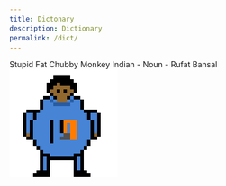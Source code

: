 ```yaml
---
title: Dictonary
description: Dictionary
permalink: /dict/
---
```


Stupid Fat Chubby Monkey Indian - Noun - Rufat Bansal <br>
![Rufat Bansal](Ruhaan_Idle_1.gif)
